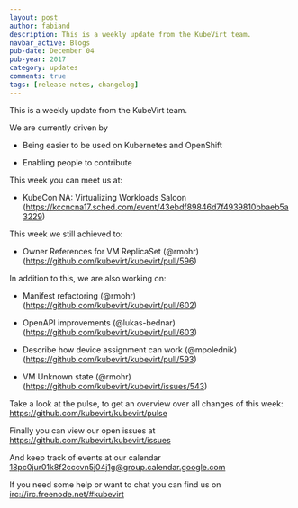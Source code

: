 ```yaml
---
layout: post
author: fabiand
description: This is a weekly update from the KubeVirt team.
navbar_active: Blogs
pub-date: December 04
pub-year: 2017
category: updates
comments: true
tags: [release notes, changelog]
---
```


This is a weekly update from the KubeVirt team.

We are currently driven by

- Being easier to be used on Kubernetes and OpenShift

- Enabling people to contribute

<!-- more -->

This week you can meet us at:

- KubeCon NA: Virtualizing Workloads Saloon
  (<https://kccncna17.sched.com/event/43ebdf89846d7f4939810bbaeb5a3229>)

This week we still achieved to:

- Owner References for VM ReplicaSet (@rmohr)
  (<https://github.com/kubevirt/kubevirt/pull/596>)

In addition to this, we are also working on:

- Manifest refactoring (@rmohr)
  (<https://github.com/kubevirt/kubevirt/pull/602>)

- OpenAPI improvements (@lukas-bednar)
  (<https://github.com/kubevirt/kubevirt/pull/603>)

- Describe how device assignment can work (@mpolednik)
  (<https://github.com/kubevirt/kubevirt/pull/593>)

- VM Unknown state (@rmohr)
  (<https://github.com/kubevirt/kubevirt/issues/543>)

Take a look at the pulse, to get an overview over all changes of this
week: <https://github.com/kubevirt/kubevirt/pulse>

Finally you can view our open issues at
<https://github.com/kubevirt/kubevirt/issues>

And keep track of events at our calendar
[18pc0jur01k8f2cccvn5j04j1g@group.calendar.google.com](https://calendar.google.com/calendar/embed?src=18pc0jur01k8f2cccvn5j04j1g@group.calendar.google.com)

If you need some help or want to chat you can find us on
<irc://irc.freenode.net/#kubevirt>
